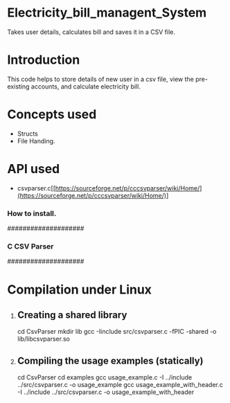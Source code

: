 # Electricity_bill_managent_System
Takes user details, calculates bill and saves it in a CSV file. 

# Introduction
This code helps to store details of new user in a csv file, view the pre-existing accounts, and calculate electricity bill.

# Concepts used

 * Structs
 * File Handing.
 
# API used

* csvparser.c[[https://sourceforge.net/p/cccsvparser/wiki/Home/](https://sourceforge.net/p/cccsvparser/wiki/Home/)]

### How to install.
####################
### C CSV Parser ###
####################


Compilation under Linux
=======================

1. Creating a shared library
   -------------------------
   cd CsvParser
   mkdir lib
   gcc -Iinclude src/csvparser.c -fPIC -shared -o lib/libcsvparser.so


2. Compiling the usage examples (statically)
   -----------------------------------------
   cd CsvParser
   cd examples
   gcc usage_example.c -I ../include ../src/csvparser.c -o usage_example
   gcc usage_example_with_header.c -I ../include ../src/csvparser.c -o usage_example_with_header